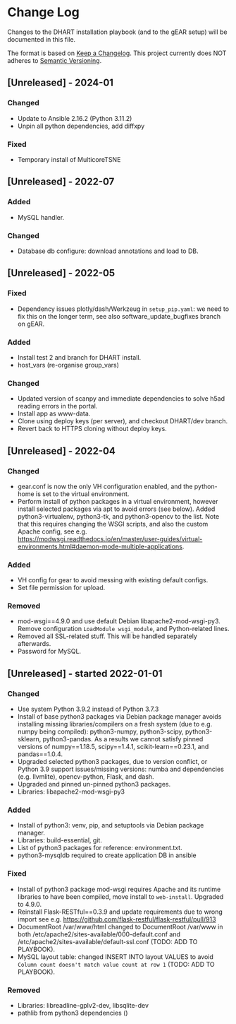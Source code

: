 # Change Log

Changes to the DHART installation playbook (and to the gEAR setup) will be documented in this file.

The format is based on [Keep a Changelog](http://keepachangelog.com/).
This project currently does NOT adheres to [Semantic Versioning](http://semver.org/).

## [Unreleased] - 2024-01

### Changed
- Update to Ansible 2.16.2 (Python 3.11.2)
- Unpin all python dependencies, add diffxpy

### Fixed
- Temporary install of MulticoreTSNE

## [Unreleased] - 2022-07

### Added
- MySQL handler.

### Changed
- Database db configure: download annotations and load to DB.


## [Unreleased] - 2022-05

### Fixed
- Dependency issues plotly/dash/Werkzeug in `setup_pip.yaml`: we need to fix this on the longer term, see 
also software_update_bugfixes branch on gEAR.

### Added
- Install test 2 and branch for DHART install.
- host_vars (re-organise group_vars)

### Changed
- Updated version of scanpy and immediate dependencies to solve h5ad reading errors in the portal.
- Install app as www-data.
- Clone using deploy keys (per server), and checkout DHART/dev branch.
- Revert back to HTTPS cloning without deploy keys.


## [Unreleased] - 2022-04

### Changed
- gear.conf is now the only VH configuration enabled, and the python-home is set to the virtual environment. 
- Perform install of python packages in a virtual environment, however install selected packages via apt to avoid errors (see below). Added python3-virtualenv, python3-tk, and python3-opencv to the list. Note that this requires changing the WSGI scripts, and also the custom Apache config, see e.g. https://modwsgi.readthedocs.io/en/master/user-guides/virtual-environments.html#daemon-mode-multiple-applications.

### Added 
- VH config for gear to avoid messing with existing default configs.
- Set file permission for upload.

### Removed
- mod-wsgi==4.9.0 and use default Debian libapache2-mod-wsgi-py3. Remove configuration `LoadModule wsgi_module`, and Python-related lines.
- Removed all SSL-related stuff. This will be handled separately afterwards.
- Password for MySQL.

## [Unreleased] - started 2022-01-01

### Changed
- Use system Python 3.9.2 instead of Python 3.7.3 
- Install of base python3 packages via Debian package manager avoids installing missing libraries/compilers on a fresh system (due to e.g. numpy being compiled): python3-numpy, python3-scipy, python3-sklearn, python3-pandas. As a results we cannot satisfy pinned versions of numpy==1.18.5, scipy==1.4.1, scikit-learn==0.23.1, and pandas==1.0.4.
- Upgraded selected python3 packages, due to version conflict, or Python 3.9 support issues/missing versions: numba and dependencies (e.g. llvmlite), opencv-python, Flask, and dash. 
- Upgraded and pinned un-pinned python3 packages.
- Libraries: libapache2-mod-wsgi-py3

### Added
- Install of python3: venv, pip, and setuptools via Debian package manager.
- Libraries: build-essential, git.
- List of python3 packages for reference: environment.txt.
- python3-mysqldb required to create application DB in ansible

### Fixed
- Install of python3 package mod-wsgi requires Apache and its runtime libraries to have been compiled, move install to `web-install`. Upgraded to 4.9.0.
- Reinstall Flask-RESTful==0.3.9 and update requirements due to wrong import see e.g. https://github.com/flask-restful/flask-restful/pull/913
- DocumentRoot /var/www/html changed to DocumentRoot /var/www in both /etc/apache2/sites-available/000-default.conf and /etc/apache2/sites-available/default-ssl.conf (TODO: ADD TO PLAYBOOK).
- MySQL layout table: changed INSERT INTO layout VALUES to avoid `Column count doesn't match value count at row 1` (TODO: ADD TO PLAYBOOK).

### Removed
- Libraries: libreadline-gplv2-dev, libsqlite-dev
- pathlib from python3 dependencies ()

